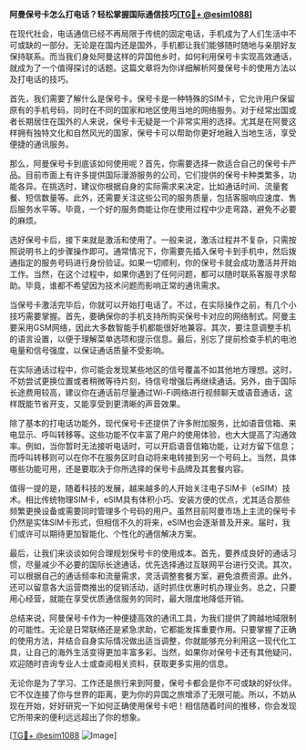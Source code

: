 **阿曼保号卡怎么打电话？轻松掌握国际通信技巧[[TG💪+ @esim1088](https://t.me/s/esim1088)]**

在现代社会，电话通信已经不再局限于传统的固定电话，手机成为了人们生活中不可或缺的一部分。无论是在国内还是国外，手机都让我们能够随时随地与亲朋好友保持联系。而当我们身处阿曼这样的异国他乡时，如何利用保号卡实现高效通话，就成为了一个值得探讨的话题。这篇文章将为你详细解析阿曼保号卡的使用方法以及打电话的技巧。

首先，我们需要了解什么是保号卡。保号卡是一种特殊的SIM卡，它允许用户保留原有的手机号码，同时在不同的国家和地区使用当地的网络服务。对于经常出国或者长期居住在国外的人来说，保号卡无疑是一个非常实用的选择。尤其是在阿曼这样拥有独特文化和自然风光的国家，保号卡可以帮助你更好地融入当地生活，享受便捷的通讯服务。

那么，阿曼保号卡到底该如何使用呢？首先，你需要选择一款适合自己的保号卡产品。目前市面上有许多提供国际漫游服务的公司，它们提供的保号卡种类繁多，功能各异。在挑选时，建议你根据自身的实际需求来决定，比如通话时间、流量套餐、短信数量等。此外，还需要关注这些公司的服务质量，包括客服响应速度、售后服务水平等。毕竟，一个好的服务商能让你在使用过程中少走弯路，避免不必要的麻烦。

选好保号卡后，接下来就是激活和使用了。一般来说，激活过程并不复杂，只需按照说明书上的步骤操作即可。通常情况下，你需要先插入保号卡到手机中，然后拨通指定的服务号码进行身份验证。如果一切顺利，你的保号卡就会成功激活并开始工作。当然，在这个过程中，如果你遇到了任何问题，都可以随时联系客服寻求帮助。毕竟，谁都不希望因为技术问题而影响正常的通讯需求。

当保号卡激活完毕后，你就可以开始打电话了。不过，在实际操作之前，有几个小技巧需要掌握。首先，要确保你的手机支持所购买保号卡对应的网络制式。阿曼主要采用GSM网络，因此大多数智能手机都能很好地兼容。其次，要注意调整手机的语言设置，以便于理解菜单选项和提示信息。最后，别忘了提前检查手机的电池电量和信号强度，以保证通话质量不受影响。

在实际通话过程中，你可能会发现某些地区的信号覆盖不如其他地方理想。这时，不妨尝试更换位置或者稍微等待片刻，待信号增强后再继续通话。另外，由于国际长途费用较高，建议你在通话前尽量通过Wi-Fi网络进行视频聊天或语音通话，这样既能节省开支，又能享受到更清晰的声音效果。

除了基本的打电话功能外，现代保号卡还提供了许多附加服务，比如语音信箱、来电显示、呼叫转移等。这些功能不仅丰富了用户的使用体验，也大大提高了沟通效率。例如，当你暂时无法接听电话时，可以开启语音信箱功能，让对方留下信息；而呼叫转移则可以在你不在服务区时自动将来电转接到另一个号码上。当然，具体哪些功能可用，还是要取决于你所选择的保号卡品牌及其套餐内容。

值得一提的是，随着科技的发展，越来越多的人开始关注电子SIM卡（eSIM）技术。相比传统物理SIM卡，eSIM具有体积小巧、安装方便的优点，尤其适合那些频繁更换设备或需要同时管理多个号码的用户。虽然目前阿曼市场上主流的保号卡仍然是实体SIM卡形式，但相信不久的将来，eSIM也会逐渐普及开来。届时，我们或许可以期待更加智能化、个性化的通信解决方案。

最后，让我们来谈谈如何合理规划保号卡的使用成本。首先，要养成良好的通话习惯，尽量减少不必要的国际长途通话，优先选择通过互联网平台进行交流。其次，可以根据自己的通话频率和流量需求，灵活调整套餐方案，避免浪费资源。此外，还可以留意各大运营商推出的促销活动，适时抓住优惠时机办理业务。总之，只要用心经营，就能在享受优质通信服务的同时，最大限度地降低开销。

总结来说，阿曼保号卡作为一种便捷高效的通讯工具，为我们提供了跨越地域限制的可能性。无论是日常联络还是紧急求助，它都能发挥重要作用。只要掌握了正确的使用方法，并结合自身实际情况做出适当调整，你就能够充分利用这一现代化工具，让自己的海外生活变得更加丰富多彩。当然，如果你对保号卡还有其他疑问，欢迎随时咨询专业人士或查阅相关资料，获取更多实用的信息。

无论你是为了学习、工作还是旅行来到阿曼，保号卡都会是你不可或缺的好伙伴。它不仅连接了你与世界的距离，更为你的异国之旅增添了无限可能。所以，不妨从现在开始，好好研究一下如何正确使用保号卡吧！相信随着时间的推移，你会发现它所带来的便利远远超出了你的想象。

[[TG💪+ @esim1088](https://t.me/s/esim1088) ![Image](https://i.postimg.cc/4NQfJmqS/Snipaste-2025-05-13-00-14-12.png)]
